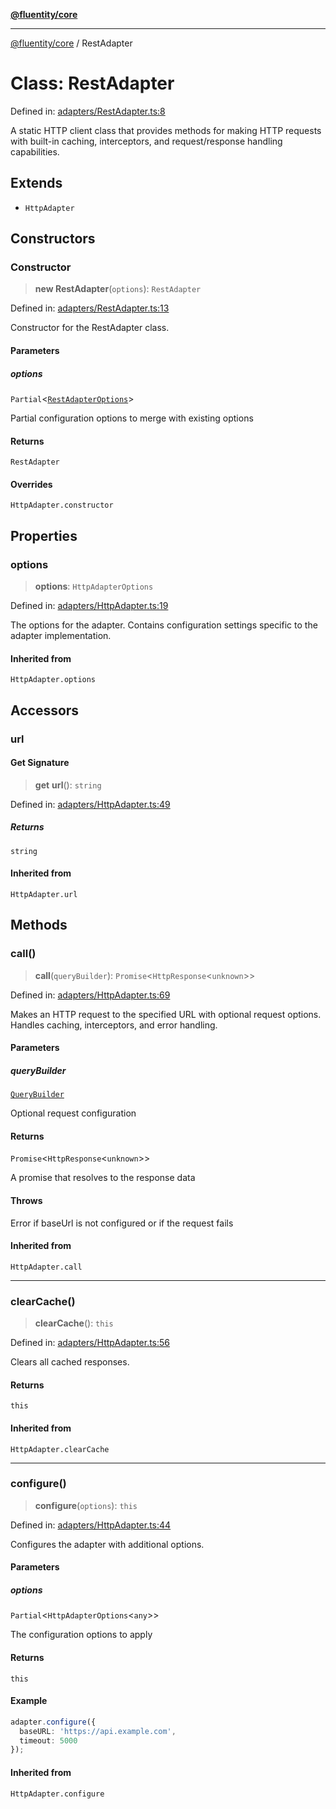 [**@fluentity/core**](../README.md)

***

[@fluentity/core](../globals.md) / RestAdapter

# Class: RestAdapter

Defined in: [adapters/RestAdapter.ts:8](https://github.com/cedricpierre/fluentity-core/blob/ceb8c2e825283d4d38a656900543c3fd011cff75/src/adapters/RestAdapter.ts#L8)

A static HTTP client class that provides methods for making HTTP requests with built-in caching,
interceptors, and request/response handling capabilities.

## Extends

- `HttpAdapter`

## Constructors

### Constructor

> **new RestAdapter**(`options`): `RestAdapter`

Defined in: [adapters/RestAdapter.ts:13](https://github.com/cedricpierre/fluentity-core/blob/ceb8c2e825283d4d38a656900543c3fd011cff75/src/adapters/RestAdapter.ts#L13)

Constructor for the RestAdapter class.

#### Parameters

##### options

`Partial`\<[`RestAdapterOptions`](../type-aliases/RestAdapterOptions.md)\>

Partial configuration options to merge with existing options

#### Returns

`RestAdapter`

#### Overrides

`HttpAdapter.constructor`

## Properties

### options

> **options**: `HttpAdapterOptions`

Defined in: [adapters/HttpAdapter.ts:19](https://github.com/cedricpierre/fluentity-core/blob/ceb8c2e825283d4d38a656900543c3fd011cff75/src/adapters/HttpAdapter.ts#L19)

The options for the adapter.
Contains configuration settings specific to the adapter implementation.

#### Inherited from

`HttpAdapter.options`

## Accessors

### url

#### Get Signature

> **get** **url**(): `string`

Defined in: [adapters/HttpAdapter.ts:49](https://github.com/cedricpierre/fluentity-core/blob/ceb8c2e825283d4d38a656900543c3fd011cff75/src/adapters/HttpAdapter.ts#L49)

##### Returns

`string`

#### Inherited from

`HttpAdapter.url`

## Methods

### call()

> **call**(`queryBuilder`): `Promise`\<`HttpResponse`\<`unknown`\>\>

Defined in: [adapters/HttpAdapter.ts:69](https://github.com/cedricpierre/fluentity-core/blob/ceb8c2e825283d4d38a656900543c3fd011cff75/src/adapters/HttpAdapter.ts#L69)

Makes an HTTP request to the specified URL with optional request options.
Handles caching, interceptors, and error handling.

#### Parameters

##### queryBuilder

[`QueryBuilder`](QueryBuilder.md)

Optional request configuration

#### Returns

`Promise`\<`HttpResponse`\<`unknown`\>\>

A promise that resolves to the response data

#### Throws

Error if baseUrl is not configured or if the request fails

#### Inherited from

`HttpAdapter.call`

***

### clearCache()

> **clearCache**(): `this`

Defined in: [adapters/HttpAdapter.ts:56](https://github.com/cedricpierre/fluentity-core/blob/ceb8c2e825283d4d38a656900543c3fd011cff75/src/adapters/HttpAdapter.ts#L56)

Clears all cached responses.

#### Returns

`this`

#### Inherited from

`HttpAdapter.clearCache`

***

### configure()

> **configure**(`options`): `this`

Defined in: [adapters/HttpAdapter.ts:44](https://github.com/cedricpierre/fluentity-core/blob/ceb8c2e825283d4d38a656900543c3fd011cff75/src/adapters/HttpAdapter.ts#L44)

Configures the adapter with additional options.

#### Parameters

##### options

`Partial`\<`HttpAdapterOptions`\<`any`\>\>

The configuration options to apply

#### Returns

`this`

#### Example

```typescript
adapter.configure({
  baseURL: 'https://api.example.com',
  timeout: 5000
});
```

#### Inherited from

`HttpAdapter.configure`
